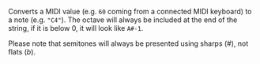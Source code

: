 Converts a MIDI value (e.g. `60` coming from a connected MIDI keyboard) to a note (e.g. `"C4"`). The octave will always be included at the end of the string, if it is below 0, it will look like `A#-1`.  

Please note that semitones will always be presented using sharps (#), not flats (*b*).